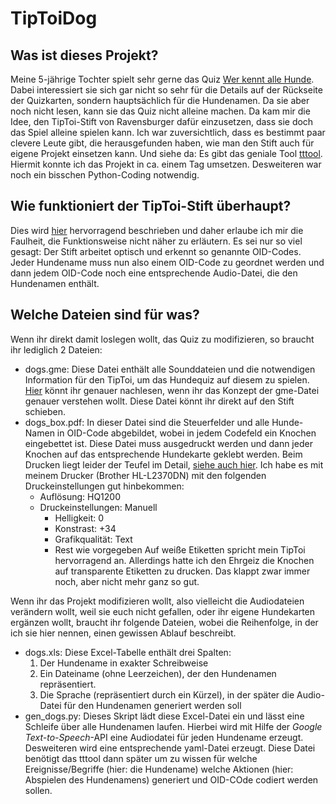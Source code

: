 # TipToiDog
## Was ist dieses Projekt?
Meine 5-jährige Tochter spielt sehr gerne das Quiz [Wer kennt alle Hunde](https://www.laurencekingverlag.de/produkt/wer-kennt-alle-hunde/). Dabei interessiert sie sich gar nicht so sehr für die Details auf der Rückseite der Quizkarten,
sondern hauptsächlich für die Hundenamen. Da sie aber noch nicht lesen, kann sie das Quiz nicht alleine machen. Da kam mir die Idee, den TipToi-Stift von Ravensburger dafür
einzusetzen, dass sie doch das Spiel alleine spielen kann. Ich war zuversichtlich, dass es bestimmt paar clevere Leute gibt, die herausgefunden haben, wie man
den Stift auch für eigene Projekt einsetzen kann. Und siehe da: Es gibt das geniale Tool [tttool](https://tttool.readthedocs.io/de/latest/vorwort.html). Hiermit
konnte ich das Projekt in ca. einem Tag umsetzen. Desweiteren war noch ein bisschen Python-Coding notwendig.

## Wie funktioniert der TipToi-Stift überhaupt?
Dies wird [hier](https://tttool.readthedocs.io/de/latest/konzepte.html#wie-funktioniert-der-stift) hervorragend beschrieben und daher erlaube ich mir die Faulheit,
die Funktionsweise nicht näher zu erläutern. Es sei nur so viel gesagt:
Der Stift arbeitet optisch und erkennt so genannte OID-Codes. Jeder Hundename muss nun also einem OID-Code zu geordnet werden und dann jedem OID-Code noch
eine entsprechende Audio-Datei, die den Hundenamen enthält.

## Welche Dateien sind für was?
Wenn ihr direkt damit loslegen wollt, das Quiz zu modifizieren, so braucht ihr lediglich 2 Dateien:
* dogs.gme: Diese Datei enthält alle Sounddateien und die notwendigen Information für den TipToi, um das Hundequiz auf diesem zu spielen. [Hier](https://tttool.readthedocs.io/de/latest/konzepte.html#was-steckt-in-einer-gme-datei)
könnt ihr genauer nachlesen, wenn ihr das Konzept der gme-Datei genauer verstehen wollt. Diese Datei könnt ihr direkt auf den Stift schieben.
* dogs_box.pdf: In dieser Datei sind die Steuerfelder und alle Hunde-Namen in OID-Code abgebildet, wobei in jedem Codefeld ein Knochen eingebettet ist. Diese Datei
muss ausgedruckt werden und dann jeder Knochen auf das entsprechende Hundekarte geklebt werden. Beim Drucken liegt leider der Teufel im Detail, [siehe auch hier](https://github.com/entropia/tip-toi-reveng/wiki/Printing).
Ich habe es mit meinem Drucker (Brother HL-L2370DN) mit den folgenden Druckeinstellungen gut hinbekommen:
  * Auflösung: HQ1200
  * Druckeinstellungen: Manuell
    * Helligkeit: 0
    * Konstrast: +34
    * Grafikqualität: Text
    * Rest wie vorgegeben
Auf weiße Etiketten spricht mein TipToi hervorragend an. Allerdings hatte ich den Ehrgeiz die Knochen auf transparente Etiketten zu drucken. Das klappt zwar immer noch, aber nicht
mehr ganz so gut.

Wenn ihr das Projekt modifizieren wollt, also vielleicht die Audiodateien verändern wollt, weil sie euch nicht gefallen, oder ihr eigene Hundekarten ergänzen wollt, braucht
ihr folgende Dateien, wobei die Reihenfolge, in der ich sie hier nennen, einen gewissen Ablauf beschreibt.
* dogs.xls: Diese Excel-Tabelle enthält drei Spalten: 
  1. Der Hundename in exakter Schreibweise 
  2. Ein Dateiname (ohne Leerzeichen), der den Hundenamen repräsentiert. 
  3. Die Sprache (repräsentiert durch ein Kürzel), in der später die Audio-Datei für den Hundenamen generiert werden soll
* gen_dogs.py: Dieses Skript lädt diese Excel-Datei ein und lässt eine Schleife über alle Hundenamen laufen. Hierbei wird mit Hilfe der _Google Text-to-Speech_-API 
eine Audiodatei für jeden Hundename erzeugt. Desweiteren wird eine entsprechende yaml-Datei erzeugt. Diese Datei benötigt das tttool dann später um zu wissen für welche Ereignisse/Begriffe
(hier: die Hundename) welche Aktionen (hier: Abspielen des Hundenamens) generiert und OID-COde codiert werden sollen.


